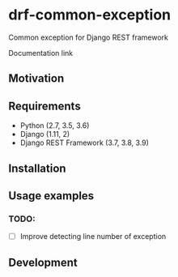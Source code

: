 drf-common-exception
===

Common exception for Django REST framework

Documentation link
<!-- TODO: -->

## Motivation

<!-- TODO: -->

## Requirements

- Python (2.7, 3.5, 3.6)
- Django (1.11, 2)
- Django REST Framework (3.7, 3.8, 3.9)

## Installation

<!-- TODO: -->

## Usage examples

<!-- TODO: -->

### TODO:

- [ ] Improve detecting line number of exception

## Development
<!-- TODO: -->
